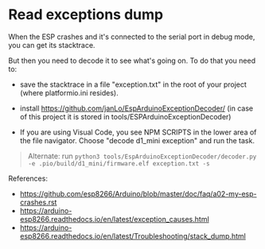 # Read exceptions dump

When the ESP crashes and it's connected to the serial port in debug mode, you can get its stacktrace.

But then you need to decode it to see what's going on. To do that you need to:

- save the stacktrace in a file "exception.txt" in the root of your project (where platformio.ini resides).

- install https://github.com/janLo/EspArduinoExceptionDecoder/ (in case of this project it is stored in tools/ESPArduinoExceptionDecoder)

- If you are using Visual Code, you see NPM SCRIPTS in the lower area of the file navigator. Choose "decode d1_mini exception" and run the task.
> Alternate:
run `python3 tools/EspArduinoExceptionDecoder/decoder.py -e .pio/build/d1_mini/firmware.elf exception.txt -s`

References:
- https://github.com/esp8266/Arduino/blob/master/doc/faq/a02-my-esp-crashes.rst
- https://arduino-esp8266.readthedocs.io/en/latest/exception_causes.html
- https://arduino-esp8266.readthedocs.io/en/latest/Troubleshooting/stack_dump.html

